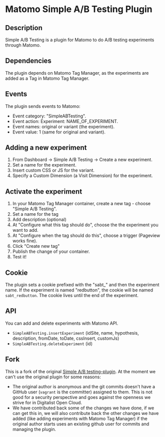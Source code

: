 # Matomo Simple A/B Testing Plugin

## Description

Simple A/B Testing is a plugin for Matomo to do A/B testing experiments through Matomo.

## Dependencies

The plugin depends on Matomo Tag Manager, as the experiments are added as a Tag in Matomo Tag Manager.

## Events

The plugin sends events to Matomo:

- Event category: "SimpleABTesting".
- Event action: Experiment: NAME_OF_EXPERIMENT.
- Event names: original or variant (the experiment).
- Event value: 1 (same for original and variant).

## Adding a new experiment

1. From Dashboard -> Simple A/B Testing -> Create a new experiment.
2. Set a name for the experiment.
3. Insert custom CSS or JS for the variant.
4. Specify a Custom Dimension (a Visit Dimension) for the experiment.

## Activate the experiment

1. In your Matomo Tag Manager container, create a new tag - choose "Simple A/B Testing".
2. Set a name for the tag
3. Add description (optional)
4. At "Configure what this tag should do", choose the the experiment you want to add.
5. At "Configure when the tag should do this", choose a trigger (Pageview works fine).
6. Click "Create new tag"
7. Publish the change of your container.
8. Test it!

## Cookie

The plugin sets a cookie prefixed with the "sabt_" and then the experiment name. If the experiment is named "redbutton", the cookie will be named `sabt_redbutton`. The cookie lives until the end of the experiment.

## API

You can add and delete experiments with Matomo API.

- `SimpleABTesting.insertExperiment` (idSite, name, hypothesis, description, fromDate, toDate, cssInsert, customJs)
- `SimpleABTesting.deleteExperiment` (id)

## Fork

This is a fork of the original [Simple A/B testing-plugin](https://github.com/nofrillsplugins/matomo-simple-ab-testing). At the moment we can't use the original plugin for some reasons:

- The original author is anonymous and the git commits doesn't have a GitHub user (`vagrant` is the committer) assigned to them. This is not good for a security perspective and goes against the openness we strive for in Digitalist Open Cloud.
- We have contributed back some of the changes we have done, if we can get this in, we will also contribute back the other changes we have added (like adding experiments with Matomo Tag Manager) if the original author starts uses an existing github user for commits and managing the plugin.
